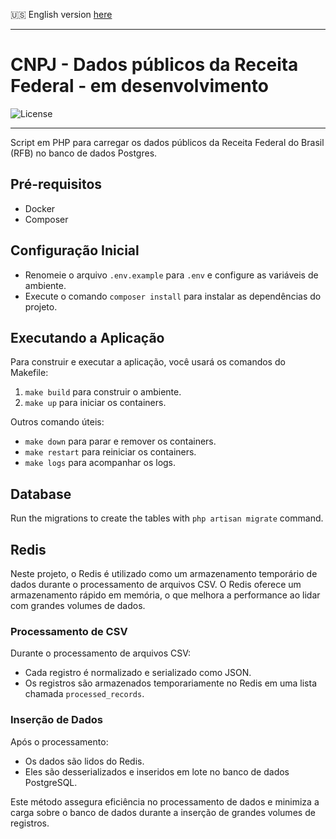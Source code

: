 🇺🇸 English version [here](README.en.md)

---

# CNPJ - Dados públicos da Receita Federal - em desenvolvimento

![License](https://img.shields.io/badge/license-MIT-blue.svg)

___
Script em PHP para carregar os dados públicos da Receita Federal do Brasil (RFB) no banco de dados Postgres.

## Pré-requisitos
- Docker
- Composer

## Configuração Inicial
- Renomeie o arquivo `.env.example` para `.env` e configure as variáveis de ambiente.
- Execute o comando `composer install` para instalar as dependências do projeto.

## Executando a Aplicação
Para construir e executar a aplicação, você usará os comandos do Makefile:

1. `make build` para construir o ambiente.
2. `make up` para iniciar os containers.

Outros comando úteis:

- `make down` para parar e remover os containers.
- `make restart` para reiniciar os containers.
- `make logs` para acompanhar os logs.

## Database
Run the migrations to create the tables with `php artisan migrate` command.

## Redis

Neste projeto, o Redis é utilizado como um armazenamento temporário de dados durante o processamento de arquivos CSV. O Redis oferece um armazenamento rápido em memória, o que melhora a performance ao lidar com grandes volumes de dados.

### Processamento de CSV

Durante o processamento de arquivos CSV:

- Cada registro é normalizado e serializado como JSON.
- Os registros são armazenados temporariamente no Redis em uma lista chamada `processed_records`.

### Inserção de Dados

Após o processamento:

- Os dados são lidos do Redis.
- Eles são desserializados e inseridos em lote no banco de dados PostgreSQL.

Este método assegura eficiência no processamento de dados e minimiza a carga sobre o banco de dados durante a inserção de grandes volumes de registros.

